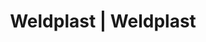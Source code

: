 ---
Filename: "eshop-products-variant752"
Link: "file:/Users/vinayakpatel/Downloads/www.weldplast.cz/eshop_products_compare/add/eshop-products-variant752"
product_name: "null"
product_id: "null"
title: "Weldplast | Weldplast"
product_desc: ""
product_specs: ""
product_downloads: ""
href: ""
p_desc_2: ""
accessories: ""
similar_products: ""
---